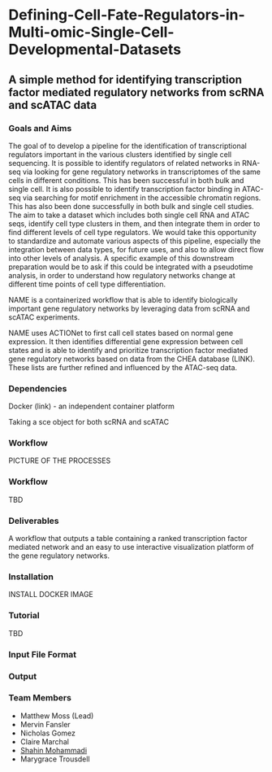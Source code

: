# Defining-Cell-Fate-Regulators-in-Multi-omic-Single-Cell-Developmental-Datasets


## A simple method for identifying transcription factor mediated regulatory networks from scRNA and scATAC data

### Goals and Aims
The goal of to develop a pipeline for the identification of transcriptional regulators important in the various clusters identified by single cell sequencing. It is possible to identify regulators of related networks in RNA-seq via looking for  gene regulatory networks in transcriptomes of the same cells in different conditions. This has been successful in both bulk and single cell. It is also possible to identify transcription factor binding in ATAC-seq via searching for motif enrichment in the accessible chromatin regions. This has also been done successfully in both bulk and single cell studies. The aim to take a dataset which includes both single cell RNA and ATAC seqs, identify cell type clusters in them, and then integrate them in order to find different levels of cell type regulators. We would take this opportunity to standardize and automate various aspects of this pipeline, especially the integration between data types, for future uses, and also to allow direct flow into other levels of analysis. A specific example of this downstream preparation would be to ask if this could be integrated with a pseudotime analysis, in order to understand how regulatory networks change at different time points of cell type differentiation.

NAME is a containerized workflow that is able to identify biologically important gene regulatory networks by leveraging data from scRNA and scATAC experiments.

NAME uses ACTIONet to first call cell states based on normal gene expression. It then identifies differential gene expression between cell states and is able to identify and prioritize transcription factor mediated gene regulatory networks based on data from the CHEA database (LINK). These lists are further refined and influenced by the ATAC-seq data.

### Dependencies

Docker (link) - an independent container platform

Taking a sce object for both scRNA and scATAC

### Workflow

PICTURE OF THE PROCESSES


### Workflow
TBD

### Deliverables

A workflow that outputs a table containing a ranked transcription factor mediated network and an easy to use interactive visualization platform of the gene regulatory networks.

### Installation
INSTALL DOCKER IMAGE

### Tutorial

TBD

### Input File Format

### Output

### Team Members
* Matthew Moss (Lead)
* Mervin Fansler
* Nicholas Gomez
* Claire Marchal
* [Shahin Mohammadi](https://www.linkedin.com/in/shmohammadi/)
* Marygrace Trousdell
